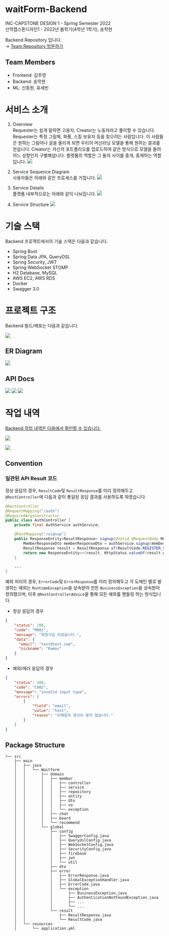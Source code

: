# waitForm-Backend
INC-CAPSTONE DESIGN 1 - Spring Semester 2022  
산학캡스톤디자인1 - 2022년 봄학기(4학년 1학기), 송학현

Backend Repository 입니다.  
→ [Team Repository 방문하기](https://github.com/ALGO-LEARN/waitForm)

## Team Members
- Frontend: 김주영
- Backend: 송학현
- ML: 신동원, 유세빈

# 서비스 소개
1. Overview  
Requester는 쉽게 말하면 고용자, Creator는 노동자라고 풀이할 수 있습니다. Requester는 특정 그림체, 화풍, 스킬 보유자 등을 찾으려는 사람입니다. 이 사람들은 원하는 그림이나 글을 올리게 되면 우리의 머신러닝 모델을 통해 원하는 결과를 얻습니다. Creator는 자신의 포트폴리오를 업로드하여 같은 방식으로 모델을 돌려 어느 성향인지 구별해냅니다. 플랫폼의 역할은 그 둘의 사이를 중개, 중재하는 역할입니다.
![](https://velog.velcdn.com/images/songs4805/post/b17f004e-ab7f-487e-9dbc-536bbf4aa4f9/image.png)

2. Service Sequence Diagram  
사용자들은 아래와 같은 프로세스를 거칩니다.
![](https://velog.velcdn.com/images/songs4805/post/f94181a6-e7a2-4f12-8c78-f602a3418032/image.png)

3. Service Details  
플랫폼 내부적으로는 아래와 같이 나눠집니다.
![](https://velog.velcdn.com/images/songs4805/post/683a118b-9144-4b12-b68e-e6efb99f20dc/image.png)

4. Service Structure
![](https://velog.velcdn.com/images/songs4805/post/d6e2b836-ff45-4b16-8d68-e4344be1e971/image.png)


# 기술 스택
Backend 프로젝트에서의 기술 스택은 다음과 같습니다.
- Spring Boot
- Spring Data JPA, QueryDSL
- Spring Security, JWT
- Spring WebSocket STOMP
- H2 Database, MySQL
- AWS EC2, AWS RDS
- Docker
- Swagger 3.0

# 프로젝트 구조
Backend 빌드/배포는 다음과 같습니다.

![](https://velog.velcdn.com/images/songs4805/post/7f31dcf4-6cee-45bb-99b7-2d1f2aa849f6/image.png)

## ER Diagram
![](https://velog.velcdn.com/images/songs4805/post/f28411ea-27f2-47e0-b0aa-2408a9bab4e9/image.png)


## API Docs
![](https://velog.velcdn.com/images/songs4805/post/c17b0b69-5da6-4b56-972f-28cc10893827/image.png)
![](https://velog.velcdn.com/images/songs4805/post/b35a3456-b5e0-452c-bc3b-6aec05ce3fac/image.png)
![](https://velog.velcdn.com/images/songs4805/post/6a0332ed-97fb-4ceb-9e95-d3da26dfbc61/image.png)

# 작업 내역
[Backend 작업 내역은 다음에서 확인할 수 있습니다.](https://github.com/ALGO-LEARN/waitForm/issues?q=Backend)

![](https://velog.velcdn.com/images/songs4805/post/2b60d2de-dddf-421d-a8ff-ce2834700739/image.png)

![](https://velog.velcdn.com/images/songs4805/post/57cf0c41-28bf-4b91-9be8-7925eadaa8a0/image.png)

## Convention
### 일관된 API Result 코드
정상 응답의 경우, `ResultCode`및 `ResultResponse`를 미리 정의해두고 `@RestController`에 다음과 같이 통일된 응답 결과를 사용하도록 하였습니다.

```java
@RestController
@RequestMapping("/auth")
@RequiredArgsConstructor
public class AuthController {
    private final AuthService authService;

    @PostMapping("/signup")
    public ResponseEntity<ResultResponse> signup(@Valid @RequestBody MemberRegisterRequestDto memberRegisterRequestDto) throws Exception {
        MemberResponseDto memberResponseDto = authService.signup(memberRegisterRequestDto);
        ResultResponse result = ResultResponse.of(ResultCode.REGISTER_SUCCESS, memberResponseDto);
        return new ResponseEntity<>(result, HttpStatus.valueOf(result.getStatus()));
    }

    ...
}
```

예외 처리의 경우, `ErrorCode`및 `ErrorResponse`를 미리 정의해두고 각 도메인 별로 발생하는 예외는 `RuntimeException`을 상속받아 만든 `BusinessException`을 상속받아 정의했으며, 이후 `@RestControllerAdvice`을 통해 모든 예외를 핸들링 하는 방식입니다.

- 정상 응답의 경우
```json
{
    "status": 200,
    "code": "M001",
    "message": "회원가입 되었습니다.",
    "data": {
      "email": "test@test.com",
      "nickname": "Ramos"
    }
}
```

- 예외/에러 응답의 경우
```json
{
    "status": 400,
    "code": "C002",
    "message": "invalid input type",
    "errors": [
        {
            "field": "email",
            "value": "test",
            "reason": "이메일의 형식이 맞지 않습니다."
        }
    ]
}
```

## Package Structure
```
└── src
    ├── main
    │   ├── java
    │   │   └── Waitform
    │   │       ├── domain
    │   │       │   ├── member
    │   │       │   │   ├── controller
    │   │       │   │   ├── service
    │   │       │   │   ├── repository
    │   │       │   │   ├── entity
    │   │       │   │   ├── dto
    │   │       │   │   ├── vo
    │   │       │   │   └── exception
    │   │       │   ├── chat
    │   │       │   ├── board
    │   │       │   └── recommend
    │   │       └── global
    │   │           ├── config
    │   │           │   ├── SwaggerConfig.java
    │   │           │   ├── QuerydslConfig.java
    │   │           │   ├── WebSocketConfig.java
    │   │           │   ├── SecurityConfig.java
    │   │           │   ├── firebase
    │   │           │   ├── jwt
    │   │           │   └── util  
    │   │           ├── dto
    │   │           ├── error
    │   │           │   ├── ErrorResponse.java
    │   │           │   ├── GlobalExceptionHandler.java
    │   │           │   ├── ErrorCode.java
    │   │           │   └── exception
    │   │           │       ├── BusinessException.java
    │   │           │       ├── AuthenticationNotFoundException.java
    │   │           │       ├── ...
    │   │           │       └── ...    
    │   │           └── result
    │   │               ├── ResultResponse.java
    │   │               └── ResultCode.java
    │   └── resources
    │       └── application.yml
```
